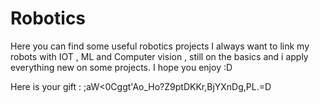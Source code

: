 # Robotics
Here you can find some useful robotics projects
I always want to link my robots with IOT , ML and Computer vision , still on the basics and i apply everything new on some projects.
I hope you enjoy :D

Here is your gift : ;aW<0Cggt'Ao_Ho?Z9ptDKKr,BjYXnDg,PL.=D
